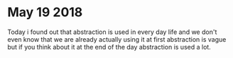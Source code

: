 # May 19 2018

Today i found out that abstraction is used in every day life
and we don't even know that we are already actually using it
at first abstraction is vague but if you think about it at the end of the day
abstraction is used a lot.